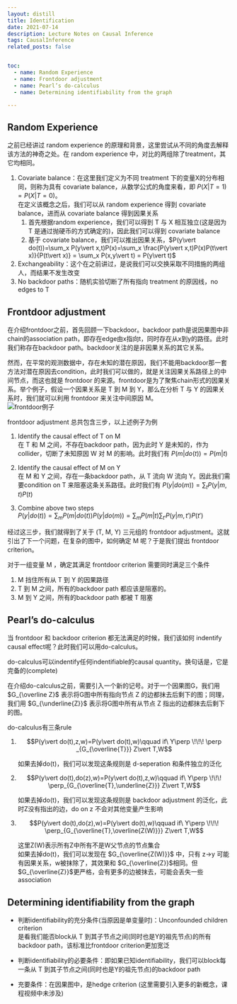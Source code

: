 ```yaml
---
layout: distill
title: Identification
date: 2021-07-14
description: Lecture Notes on Causal Inference
tags: CausalInference
related_posts: false


toc:
  - name: Random Experience
  - name: Frontdoor adjustment
  - name: Pearl’s do-calculus
  - name: Determining identifiability from the graph

---
```


## Random Experience
之前已经讲过 random experience 的原理和背景，这里尝试从不同的角度去解释该方法的神奇之处。在 random experience 中，对比的两组除了treatment，其它均相同。
1. Covariate balance：在这里我们定义为不同 treatment 下的变量X的分布相同，则称为具有 covariate balance，从数学公式的角度来看，即 $P(X \vert T = 1) = P(X \vert T = 0)$。  
在定义该概念之后，我们可以从 random experience 得到 covariate balance，进而从 covariate balance 得到因果关系
   1. 首先根据random experience，我们可以得到 T 与 X 相互独立(这是因为 T 是通过抛硬币的方式确定的)，因此我们可以得到 covariate balance
   2. 基于 covariate balance，我们可以推出因果关系，$P(y\vert do(t))=\sum_x P(y\vert x,t)P(x)=\sum_x \frac{P(y\vert x,t)P(x)P(t\vert x)}{P(t\vert x)} = \sum_x P(x,y\vert t) = P(y\vert t)$
2. Exchangeability：这个在之前讲过，是说我们可以交换采取不同措施的两组人，而结果不发生改变
3. No backdoor paths：随机实验切断了所有指向 treatment 的原因线，no edges to T


## Frontdoor adjustment
在介绍frontdoor之前，首先回顾一下backdoor。backdoor path是说因果图中非chain的association path，即存在edge由x指向t，同时存在从x到y的路径。此时我们称存在backdoor path。backdoor关注的是非因果关系的其它关系。

然而，在平常的观测数据中，存在未知的潜在原因，我们不能用backdoor那一套方法对潜在原因去condition，此时我们可以做的，就是关注因果关系路径上的中间节点，而这也就是 frontdoor 的来源。frontdoor是为了聚焦chain形式的因果关系。举个例子，假设一个因果关系是 T 到 M 到 Y，那么在分析 T 与 Y 的因果关系时，我们就可以利用 frontdoor 来关注中间原因 M。  
![](/images/ICI_lec5_1.JPG "frontdoor例子")  

frontdoor adjustment 总共包含三步，以上述例子为例
1. Identify the causal effect of T on M  
   在 T 和 M 之间，不存在backdoor path，因为此时 Y 是未知的，作为collider，切断了未知原因 W 对 M 的影响。此时我们有 $P(m \vert do(t)) = P(m \vert t)$

2. Identify the causal effect of M on Y  
   在 M 和 Y 之间，存在一条backdoor path，从 T 流向 W 流向 Y。因此我们需要condition on T 来阻塞这条关系路径。此时我们有 $P(y \vert do(m)) = \sum_t P(y \vert m,t)P(t)$
3. Combine above two steps  
   $P(y | do(t)) = \sum_m P(m | do(t)) P(y | do(m)) =\sum_m P(m | t)\sum_{t'}P(y \vert m,t')P(t')$

经过这三步，我们就得到了关于 (T, M, Y) 三元组的 frontdoor adjustment。这就引出了下一个问题，在复杂的图中，如何确定 M 呢？于是我们提出 frontdoor criterion。

对于一组变量 M ，确定其满足 frontdoor criterion 需要同时满足三个条件
1. M 挡住所有从 T 到 Y 的因果路径
2. T 到 M 之间，所有的backdoor path 都应该是阻塞的。
3. M 到 Y 之间，所有的backdoor path 都被 T 阻塞

## Pearl’s do-calculus
当 frontdoor 和 backdoor criterion 都无法满足的时候，我们该如何 indentify causal effect呢？此时我们可以用do-calculus。

do-calculus可以indentify任何indentifiable的causal quantity。换句话是，它是完备的(complete)

在介绍do-calculus之前，需要引入一个新的记号。对于一个因果图G，我们用 $G_{\overline Z}$ 表示将G图中所有指向节点 Z 的边都抹去后剩下的图；同理，我们用 $G_{\underline{Z}}$ 表示将G图中所有从节点 Z 指出的边都抹去后剩下的图。

do-calculus有三条rule
1. $$P(y\vert do(t),z,w)=P(y\vert do(t),w)\qquad if\ Y\perp \!\!\! \perp _{G_{\overline{T}}} Z\vert T,W$$

   如果去掉do(t)，我们可以发现这条规则是 d-seperation 和条件独立的泛化
2. $$P(y\vert do(t),do(z),w)=P(y\vert do(t),z,w)\qquad if\ Y\perp \!\!\! \perp_{G_{\overline{T},\underline{Z}}} Z\vert T,W$$

   如果去掉do(t)，我们可以发现这条规则是 backdoor adjustment 的泛化，此时Z没有指出的边，do on z 不会对其他变量产生影响
3. $$P(y\vert do(t),do(z),w)=P(y\vert do(t),w)\qquad if\ Y\perp \!\!\! \perp_{G_{\overline{T},\overline{Z(W)}}} Z\vert T,W$$

   这里Z(W)表示所有Z中所有不是W父节点的节点集合  
   如果去掉do(t)，我们可以发现在 $G_{\overline{Z(W)}}$ 中，只有 z->y 可能有因果关系，w被抹除了，其效果和 $G_{\overline{Z}}$相同。但 $G_{\overline{Z}}$更严格，会有更多的边被抹去，可能会丢失一些association


## Determining identifiability from the graph
* 判断identifiability的充分条件(当原因是单变量时)：Unconfounded children criterion  
  是看我们能否block从 T 到其子节点之间(同时也是Y的祖先节点)的所有backdoor path，该标准比frontdoor criterion更加宽泛

* 判断identifiability的必要条件：即如果已知identifiability，我们可以block每一条从 T 到其子节点之间(同时也是Y的祖先节点)的backdoor path

* 充要条件：在因果图中，是hedge criterion (这里需要引入更多的新概念，课程视频中未涉及)
